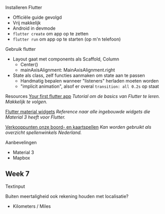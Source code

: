 Installeren Flutter
- Officiële guide gevolgd
- Vrij makkelijk
- Android in devmode
- `flutter create` om app op te zetten
- `flutter run` om app op te starten (op m'n telefoon)

Gebruik flutter
- Layout gaat met components als Scaffold, Column
  - Center()
  - mainAxisAlignment: MainAxisAlignment.right
- State als class, zelf functies aanmaken om state aan te passen
  - Handmatig bepalen wanneer "listeners" herladen moeten worden
  - "implicit animation", alsof er overal `transition: all 0.2s` op staat

Resources
[Your first flutter app](https://codelabs.developers.google.com/codelabs/flutter-codelab-first)
_Tutorial om de basics van Flutter te leren. Makkelijk te volgen._

[Flutter material widgets](https://docs.flutter.dev/ui/widgets/material)
_Reference naar alle ingebouwde widgets die Material 3 heeft voor Flutter._

[Verkooppunten onze boord- en kaartspellen](https://www.thegamemaster.nl/nl/verkooppunten.htm)
_Kan worden gebruikt als overzicht spellenwinkels Nederland._

Aanbevelingen
- Material 3
- Mapbox

## Week 7

Textinput

Buiten meertaligheid ook rekening houden met localisatie?
- Kilometers / Miles
